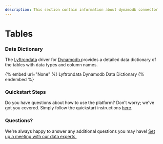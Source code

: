 ```yaml
---
description: This section contain information about dynamodb connector tables information
---
```


# Tables

### Data Dictionary

The [Lyftrondata](https://www.lyftrondata.com/) driver for [Dynamodb](None/)[ ](https://www.lyftrondata.com/integration/dynamodb/)provides a detailed data dictionary of the tables with data types and column names.

{% embed url="None" %}
Lyftrondata Dynamodb Data Dictionary
{% endembed %}

### Quickstart Steps

Do you have questions about how to use the platform? Don't worry; we've got you covered. Simply follow the quickstart instructions [here](../README.md).

### Questions? <a href="#questions" id="questions"></a>

We're always happy to answer any additional questions you may have! [Set up a meeting with our data experts.](https://www.lyftrondata.com/book-a-meeting/)

